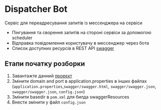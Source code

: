 # Dispatcher Bot

Сервіс для переадресування запитів із мессенджера на сервіси

- Пінгування та сворення запитів на стороні сервіси за допомогою scheduler
- Відправка повідомлення користувачу в мессенджер через бота
- Список доступних ресурсів в REST API [swagger](http://10.10.1.14:8082/docs/)
 

## Етапи початку розборки

1. Завантажте данний [проеєкт](https://github.com/konexit/tbot) 
2. Змінити domain and port в application.properties в інших файлах (`application.properties`,`swagger/swagger.html`, `swagger/swagger.json`, `swagger/swagger.json`, `config.json`)
3. Змінити basedir в `pom.xml` для билда swaggerResources
4. Внести змінити у файл `config.json`